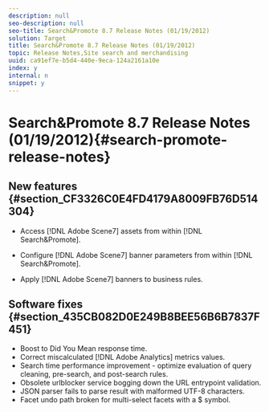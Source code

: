 ```yaml
---
description: null
seo-description: null
seo-title: Search&Promote 8.7 Release Notes (01/19/2012)
solution: Target
title: Search&Promote 8.7 Release Notes (01/19/2012)
topic: Release Notes,Site search and merchandising
uuid: ca91ef7e-b5d4-440e-9eca-124a2161a10e
index: y
internal: n
snippet: y
---
```


# Search&Promote 8.7 Release Notes (01/19/2012){#search-promote-release-notes}

## New features {#section_CF3326C0E4FD4179A8009FB76D514304}

* Access [!DNL Adobe Scene7] assets from within [!DNL Search&Promote]. 
* Configure [!DNL Adobe Scene7] banner parameters from within [!DNL Search&Promote]. 

* Apply [!DNL Adobe Scene7] banners to business rules.

## Software fixes {#section_435CB082D0E249B8BEE56B6B7837F451}

* Boost to Did You Mean response time. 
* Correct miscalculated [!DNL Adobe Analytics] metrics values. 
* Search time performance improvement - optimize evaluation of query cleaning, pre-search, and post-search rules. 
* Obsolete urlblocker service bogging down the URL entrypoint validation. 
* JSON parser fails to parse result with malformed UTF-8 characters. 
* Facet undo path broken for multi-select facets with a $ symbol.


